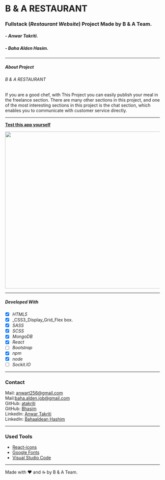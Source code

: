 # B & A RESTAURANT   

### Fullstack (_Restaurant Website_) Project Made by B & A Team.

##### - Anwar Takriti.
##### - Baha Alden Hasim.

---

##### About Project

###### B & A RESTAURANT
If you are a good chef, with This Project you can easily publish your meal in the freelance section. There are many other sections in this project, and one of the most interesting sections in this project is the chat section, which enables you to communicate with customer service directly.

---

**[Test this app yourself](https://b-a-frontend.vercel.app/)**

<img src="client/src/images/images-RM/chrome-capture.gif"  width="999" height="509"/>

---

##### Developed With

- [x] _HTML5_
- [x] \_CSS3_Display_Grid_Flex box.
- [x] _SASS_
- [x] _SCSS_
- [x] _MongoDB_
- [x] _React_
- [ ] _Bootstrap_
- [x] _npm_
- [x] _node_
- [ ] _Sockit.IO_

---

### Contact

Mail: <anwart256@gmail.com><br>
Mail:<baha.alden.job@gmail.com><br>
GitHub: [atakriti](https://github.com/atakriti)<br>
GitHub: [Bhasim](https://github.com/Bhasim)<br>
LinkedIn: [Anwar Takriti](https://www.linkedin.com/in/anwar-takriti-232029248)<br>
LinkedIn: [Bahaaldean Hashim](https://www.linkedin.com/in/bahaaldean-hashim-598463103)


---

### Used Tools

- [React-icons](https://react-icons.github.io/react-icons/)
- [Google Fonts](https://fonts.google.com/)
- [Visual Studio Code](https://code.visualstudio.com/)

---

Made with ❤️ and ☕ by B & A Team.

